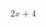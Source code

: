<math>
<mrow>
  99999
row operator
<mn>2 </mn>
<mi>x</mi>
<mo> + </mo>
<mn> 4 </mn>
</mrow>
</math>

